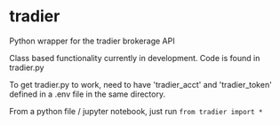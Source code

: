# tradier

Python wrapper for the tradier brokerage API

Class based functionality currently in development. Code is found in tradier.py


To get tradier.py to work, need to have 'tradier_acct' and 'tradier_token' defined in a .env file in the same directory.

From a python file / jupyter notebook, just run `from tradier import *`
